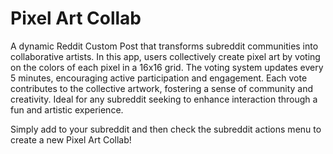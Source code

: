 # Pixel Art Collab

A dynamic Reddit Custom Post that transforms subreddit communities into collaborative artists. In this app, users collectively create pixel art by voting on the colors of each pixel in a 16x16 grid. The voting system updates every 5 minutes, encouraging active participation and engagement. Each vote contributes to the collective artwork, fostering a sense of community and creativity. Ideal for any subreddit seeking to enhance interaction through a fun and artistic experience.

Simply add to your subreddit and then check the subreddit actions menu to create a new Pixel Art Collab!
